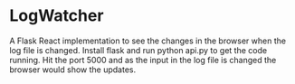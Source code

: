 # LogWatcher

A Flask React implementation to see the changes in the browser when the log file is changed.
Install flask and run python api.py to get the code running. 
Hit the port 5000 and as the input in the log file is changed the browser would show the updates.
